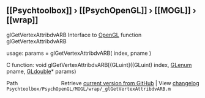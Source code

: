 ## [[Psychtoolbox]] &#8250; [[PsychOpenGL]] &#8250; [[MOGL]] &#8250; [[wrap]]

glGetVertexAttribdvARB  Interface to [OpenGL](OpenGL) function glGetVertexAttribdvARB  
  
usage:  params = glGetVertexAttribdvARB( index, pname )  
  
C function:  void glGetVertexAttribdvARB[(GLuint]((GLuint) index, [GLenum](GLenum) pname, [GLdouble](GLdouble)\* params)  




<div class="code_header" style="text-align:right;">
  <span style="float:left;">Path&nbsp;&nbsp;</span> <span class="counter">Retrieve <a href=
  "https://raw.github.com/Psychtoolbox-3/Psychtoolbox-3/beta/Psychtoolbox/PsychOpenGL/MOGL/wrap/_glGetVertexAttribdvARB.m">current version from GitHub</a> | View <a href=
  "https://github.com/Psychtoolbox-3/Psychtoolbox-3/commits/beta/Psychtoolbox/PsychOpenGL/MOGL/wrap/_glGetVertexAttribdvARB.m">changelog</a></span>
</div>
<div class="code">
  <code>Psychtoolbox/PsychOpenGL/MOGL/wrap/_glGetVertexAttribdvARB.m</code>
</div>

